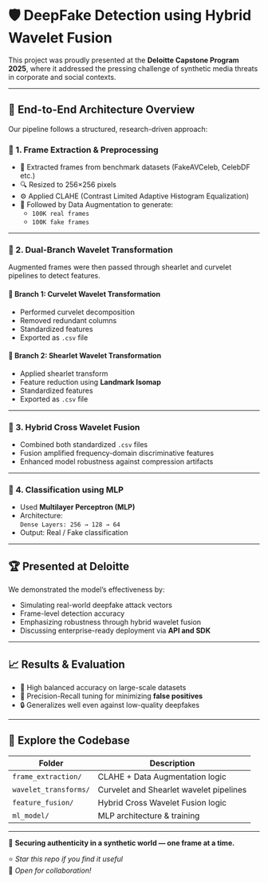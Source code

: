 # 🛡️ DeepFake Detection using Hybrid Wavelet Fusion

This project was proudly presented at the **Deloitte Capstone Program 2025**, where it addressed the pressing challenge of synthetic media threats in corporate and social contexts.

---

## 🧠 End-to-End Architecture Overview

Our pipeline follows a structured, research-driven approach:

### 📁 1. Frame Extraction & Preprocessing

- 🎥 Extracted frames from benchmark datasets (FakeAVCeleb, CelebDF etc.)
- 🔍 Resized to 256×256 pixels
- ⚙️ Applied CLAHE (Contrast Limited Adaptive Histogram Equalization)
- 🔄 Followed by Data Augmentation to generate:
  - `100K real frames`
  - `100K fake frames`

---

### 🌊 2. Dual-Branch Wavelet Transformation

Augmented frames were then passed through shearlet and curvelet pipelines to detect features.

#### 📐 Branch 1: Curvelet Wavelet Transformation

- Performed curvelet decomposition  
- Removed redundant columns  
- Standardized features  
- Exported as `.csv` file  

#### 🧩 Branch 2: Shearlet Wavelet Transformation

- Applied shearlet transform  
- Feature reduction using **Landmark Isomap**  
- Standardized features  
- Exported as `.csv` file  

---

### 🔗 3. Hybrid Cross Wavelet Fusion

- Combined both standardized `.csv` files  
- Fusion amplified frequency-domain discriminative features  
- Enhanced model robustness against compression artifacts

---

### 🧠 4. Classification using MLP

- Used **Multilayer Perceptron (MLP)**  
- Architecture:  
  `Dense Layers: 256 → 128 → 64`  
- Output: Real / Fake classification

---

## 🏆 Presented at Deloitte

We demonstrated the model’s effectiveness by:

- Simulating real-world deepfake attack vectors  
- Frame-level detection accuracy  
- Emphasizing robustness through hybrid wavelet fusion  
- Discussing enterprise-ready deployment via **API and SDK**

---

## 📈 Results & Evaluation

- 💯 High balanced accuracy on large-scale datasets  
- 🎯 Precision-Recall tuning for minimizing **false positives**  
- 🔒 Generalizes well even against low-quality deepfakes

---

## 📂 Explore the Codebase

| Folder             | Description                                |
|--------------------|--------------------------------------------|
| `frame_extraction/` | CLAHE + Data Augmentation logic           |
| `wavelet_transforms/` | Curvelet and Shearlet wavelet pipelines |
| `feature_fusion/`  | Hybrid Cross Wavelet Fusion logic          |
| `ml_model/`        | MLP architecture & training                |

---

🔐 **Securing authenticity in a synthetic world — one frame at a time.**

⭐ *Star this repo if you find it useful*  
🤝 *Open for collaboration!*

